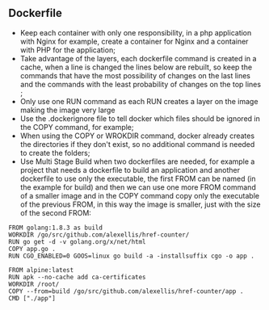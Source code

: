 ## Dockerfile

- Keep each container with only one responsibility, in a php application with Nginx for example, create a container for Nginx and a container with PHP for the application;
- Take advantage of the layers, each dockerfile command is created in a cache, when a line is changed the lines below are rebuilt, so keep the commands that have the most possibility of changes on the last lines and the commands with the least probability of changes on the top lines ;
- Only use one RUN command as each RUN creates a layer on the image making the image very large
- Use the .dockerignore file to tell docker which files should be ignored in the COPY command, for example;
- When using the COPY or WROKDIR command, docker already creates the directories if they don't exist, so no additional command is needed to create the folders;
- Use Multi Stage Build when two dockerfiles are needed, for example a project that needs a dockerfile to build an application and another dockerfile to use only the executable, the first FROM can be named (in the example for build) and then we can use one more FROM command of a smaller image and in the COPY command copy only the executable of the previous FROM, in this way the image is smaller, just with the size of the second FROM:

```docker
FROM golang:1.8.3 as build
WORKDIR /go/src/github.com/alexellis/href-counter/
RUN go get -d -v golang.org/x/net/html  
COPY app.go .
RUN CGO_ENABLED=0 GOOS=linux go build -a -installsuffix cgo -o app .

FROM alpine:latest  
RUN apk --no-cache add ca-certificates
WORKDIR /root/
COPY --from=build /go/src/github.com/alexellis/href-counter/app .
CMD ["./app"]
```
